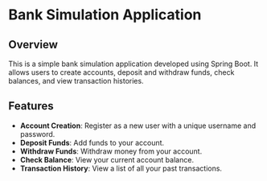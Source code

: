 # Bank Simulation Application

## Overview

This is a simple bank simulation application developed using Spring Boot. It allows users to create accounts, deposit and withdraw funds, check balances, and view transaction histories.

## Features

- **Account Creation**: Register as a new user with a unique username and password.
- **Deposit Funds**: Add funds to your account.
- **Withdraw Funds**: Withdraw money from your account.
- **Check Balance**: View your current account balance.
- **Transaction History**: View a list of all your past transactions.
